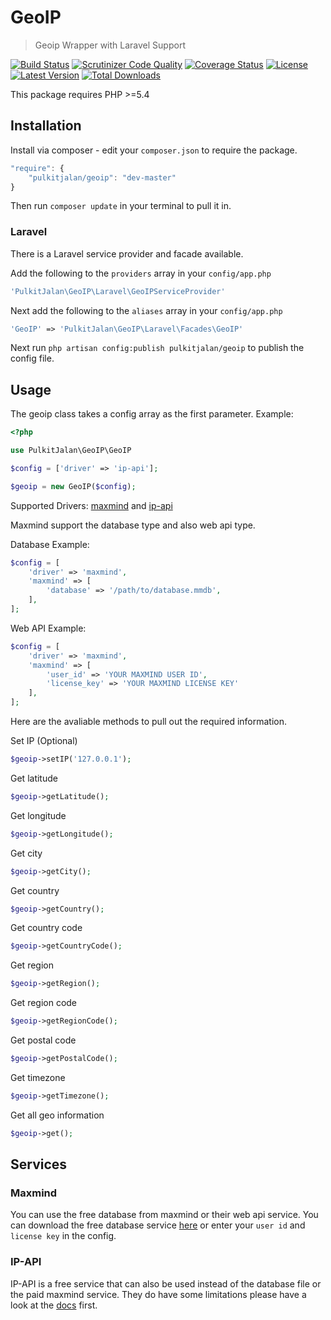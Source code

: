 GeoIP
=============

> Geoip Wrapper with Laravel Support

[![Build Status](http://img.shields.io/travis/pulkitjalan/geoip.svg?style=flat-square)](https://travis-ci.org/pulkitjalan/geoip)
[![Scrutinizer Code Quality](http://img.shields.io/scrutinizer/g/pulkitjalan/geoip/master.svg?style=flat-square)](https://scrutinizer-ci.com/g/pulkitjalan/geoip/)
[![Coverage Status](https://img.shields.io/scrutinizer/coverage/g/pulkitjalan/geoip/master.svg?style=flat-square)](https://scrutinizer-ci.com/g/pulkitjalan/geoip/code-structure/master)
[![License](http://img.shields.io/badge/license-MIT-brightgreen.svg?style=flat-square)](http://www.opensource.org/licenses/MIT)
[![Latest Version](http://img.shields.io/packagist/v/pulkitjalan/geoip.svg?style=flat-square)](https://packagist.org/packages/pulkitjalan/geoip)
[![Total Downloads](https://img.shields.io/packagist/dt/pulkitjalan/geoip.svg?style=flat-square)](https://packagist.org/packages/pulkitjalan/geoip)

This package requires PHP >=5.4

## Installation

Install via composer - edit your `composer.json` to require the package.

```js
"require": {
    "pulkitjalan/geoip": "dev-master"
}
```

Then run `composer update` in your terminal to pull it in.

### Laravel

There is a Laravel service provider and facade available.

Add the following to the `providers` array in your `config/app.php`

```php
'PulkitJalan\GeoIP\Laravel\GeoIPServiceProvider'
```

Next add the following to the `aliases` array in your `config/app.php`

```php
'GeoIP' => 'PulkitJalan\GeoIP\Laravel\Facades\GeoIP'
```

Next run `php artisan config:publish pulkitjalan/geoip` to publish the config file.

## Usage

The geoip class takes a config array as the first parameter. Example:

```php
<?php

use PulkitJalan\GeoIP\GeoIP

$config = ['driver' => 'ip-api'];

$geoip = new GeoIP($config);
```

Supported Drivers: [maxmind](https://www.maxmind.com/) and [ip-api](http://ip-api.com/)

Maxmind support the database type and also web api type.

Database Example:
```php
$config = [
    'driver' => 'maxmind',
    'maxmind' => [
        'database' => '/path/to/database.mmdb',
    ],
];
```

Web API Example:
```php
$config = [
    'driver' => 'maxmind',
    'maxmind' => [
        'user_id' => 'YOUR MAXMIND USER ID',
        'license_key' => 'YOUR MAXMIND LICENSE KEY'
    ],
];
```

Here are the avaliable methods to pull out the required information.

Set IP (Optional)

```php
$geoip->setIP('127.0.0.1');
```

Get latitude

```php
$geoip->getLatitude();
```

Get longitude

```php
$geoip->getLongitude();
```

Get city

```php
$geoip->getCity();
```

Get country

```php
$geoip->getCountry();
```

Get country code

```php
$geoip->getCountryCode();
```

Get region

```php
$geoip->getRegion();
```

Get region code

```php
$geoip->getRegionCode();
```

Get postal code

```php
$geoip->getPostalCode();
```

Get timezone

```php
$geoip->getTimezone();
```

Get all geo information

```php
$geoip->get();
```

## Services

### Maxmind

You can use the free database from maxmind or their web api service. You can download the free database service [here](http://dev.maxmind.com/geoip/geoip2/geolite2/) or enter your `user id` and `license key` in the config.

### IP-API

IP-API is a free service that can also be used instead of the database file or the paid maxmind service. They do have some limitations please have a look at the [docs](http://ip-api.com/docs/) first.
